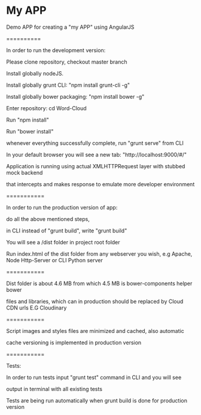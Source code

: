 My APP
==========

Demo APP for creating a "my APP" using AngularJS

==========

In order to run the development version:

Please clone repository, checkout master branch

Install globally nodeJS.

Install globally grunt CLI: "npm install grunt-cli -g"

Install globally bower packaging: "npm install bower -g"

Enter repository: cd Word-Cloud

Run "npm install"

Run "bower install"

whenever everything successfully complete, run "grunt serve" from CLI

In your default browser you will see a new tab: "http://localhost:9000/#/"

Application is running using actual XMLHTTPRequest layer with stubbed mock backend

that intercepts and makes response to emulate more developer environment

===========

In order to run the production version of app:

do all the above mentioned steps,

in CLI instead of "grunt build", write "grunt build"

You will see a /dist folder in project root folder

Run index.html of the dist folder from any webserver you wish, e.g Apache, Node Http-Server or CLI Python server

===========

Dist folder is about 4.6 MB from which 4.5 MB is bower-components helper bower

files and libraries, which can in production should be replaced by Cloud CDN urls E.G Cloudinary

===========

Script images and styles files are minimized and cached, also automatic

cache versioning is implemented in production version

===========

Tests:

In order to run tests input "grunt test" command in CLI and you will see

output in terminal with all existing tests

Tests are being run automatically when grunt build is done for production version
